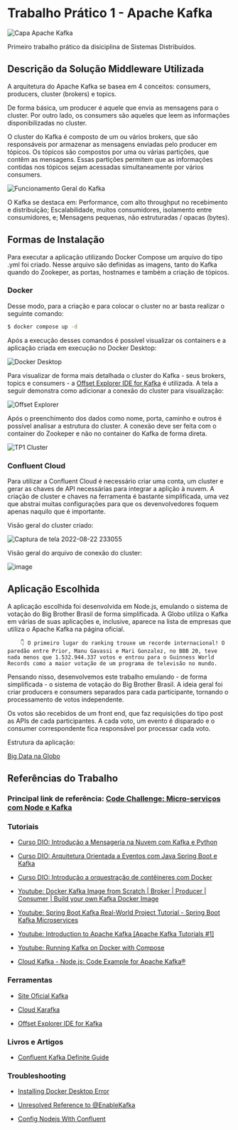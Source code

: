 # Trabalho Prático 1 - Apache Kafka

![Capa Apache Kafka](https://media-exp1.licdn.com/dms/image/C4D12AQHfzynVTuXI6w/article-cover_image-shrink_600_2000/0/1650307448706?e=1663804800&v=beta&t=9K3thBAKzsiy0epk3nMhbaAlxiv5zcLarOwvNfyBplM)

Primeiro trabalho prático da disiciplina de Sistemas Distribuídos.

## Descrição da Solução Middleware Utilizada

A arquitetura do Apache Kafka se basea em 4 conceitos: consumers, producers, cluster (brokers) e topics. 

De forma básica, um producer é aquele que envia as mensagens para o cluster. Por outro lado, os consumers são aqueles que leem as informações disponibilizadas no cluster.

O cluster do Kafka é composto de um ou vários brokers, que são responsáveis por armazenar as mensagens enviadas pelo producer em tópicos. Os tópicos são compostos por uma ou várias partições, que contêm as mensagens. Essas partições permitem que as informações contidas nos tópicos sejam acessadas simultaneamente por vários consumers. 

![Funcionamento Geral do Kafka](https://imgopt.infoq.com/fit-in/1200x2400/filters:quality(80)/filters:no_upscale()/articles/apache-kafka-licoes/pt/resources/Figura2-1565808316941.jpeg)

O Kafka se destaca em: Performance, com alto throughput no recebimento e distribuição; Escalabilidade, muitos consumidores, isolamento entre consumidores, e; Mensagens pequenas, não estruturadas / opacas (bytes).

## Formas de Instalação

Para executar a aplicação utilizando Docker Compose um arquivo do tipo .yml foi criado. Nesse arquivo são definidas as imagens, tanto do Kafka quando do Zookeper, as portas, hostnames e também a criação de tópicos. 

### Docker
Desse modo, para a criação e para colocar o cluster no ar basta realizar o seguinte comando: 

```bash
$ docker compose up -d
```

Após a execução desses comandos é possível visualizar os containers e a aplicação criada em execução no Docker Desktop:

![Docker Desktop](https://user-images.githubusercontent.com/39354498/185271121-40d00ea8-b8e1-4fb3-8d17-1b325536e7db.png)

Para visualizar de forma mais detalhada o cluster do Kafka - seus brokers, topics e consumers - a [Offset Explorer IDE for Kafka](https://www.kafkatool.com/download.html) é utilizada. A tela a seguir demonstra como adicionar a conexão do cluster para visualização:

![Offset Explorer](https://user-images.githubusercontent.com/39354498/185271000-528bd5e3-ad14-45e3-bfe0-524433f0bac4.png)

Após o preenchimento dos dados como nome, porta, caminho e outros é possível analisar a estrutura do cluster. A conexão deve ser feita com o container do Zookeper e não no container do Kafka de forma direta.

![TP1 Cluster](https://user-images.githubusercontent.com/39354498/185271539-090d43b5-f828-4a10-a671-7c4623cebcf2.png)

### Confluent Cloud

Para utilizar a Confluent Cloud é necessário criar uma conta, um cluster e gerar as chaves de API necessárias para integrar a aplição à nuvem. A criação de cluster e chaves na ferramenta é bastante simplificada, uma vez que abstrai muitas configurações para que os devenvolvedores foquem apenas naquilo que é importante.

Visão geral do cluster criado:

![Captura de tela 2022-08-22 233055](https://user-images.githubusercontent.com/39354498/186056038-ea121cf0-b3a0-489a-bb2b-e4bc859ceb3c.png)

Visão geral do arquivo de conexão do cluster:

![image](https://user-images.githubusercontent.com/39354498/186056246-493a3906-2389-4ced-8a56-22a7cc9acd7b.png)


## Aplicação Escolhida

A aplicação escolhida foi desenvolvida em Node.js, emulando o sistema de votação do Big Brother Brasil de forma simplificada. A Globo utiliza o Kafka em várias de suas aplicações e, inclusive, aparece na lista de empresas que utiliza o Apache Kafka na página oficial. 

        👇 O primeiro lugar do ranking trouxe um recorde internacional! O paredão entre Prior, Manu Gavassi e Mari Gonzalez, no BBB 20, teve nada menos que 1.532.944.337 votos e entrou para o Guinness World Records como a maior votação de um programa de televisão no mundo.

Pensando nisso, desenvolvemos este trabalho emulando - de forma simplificada - o sistema de votação do Big Brother Brasil. A ideia geral foi criar producers e consumers separados para cada participante, tornando o processamento de votos independente.

Os votos são recebidos de um front end, que faz requisições do tipo post as APIs de cada participantes. A cada voto, um evento é disparado e o consumer correspondente fica responsável por processar cada voto.

Estrutura da aplicação:




[Big Data na Globo](https://cirocavani.github.io/post/bigdata-na-globocom/)


## Referências do Trabalho

### Principal link de referência: [Code Challenge: Micro-serviços com Node e Kafka](https://www.youtube.com/watch?v=-H8pD7sMcfo)

### Tutoriais

- [Curso DIO: Introdução a Mensageria na Nuvem com Kafka e Python](https://web.dio.me/course/introducao-mensageria-na-nuvem-com-kafka-e-python/learning/ffe8d5c7-ba73-49ff-bba5-27e81379df41)

- [Curso DIO: Arquitetura Orientada a Eventos com Java Spring Boot e Kafka](https://web.dio.me/course/arquitetura-orientada-a-eventos-com-java-spring-boot-e-kafka/learning/2ca710ba-6a28-481c-a663-6f85aaec329b)

- [Curso DIO: Introdução a orquestração de contêineres com Docker](https://web.dio.me/course/introducao-a-orquestracao-de-conteineres-com-docker/learning/c85d8e63-3431-4769-8d8d-39b019ad979f)

- [Youtube: Docker Kafka Image from Scratch | Broker | Producer | Consumer | Build your own Kafka Docker Image](https://www.youtube.com/watch?v=SEY1iXVDpNo)

- [Youtube: Spring Boot Kafka Real-World Project Tutorial - Spring Boot Kafka Microservices](https://www.youtube.com/watch?v=TkhU8d-uao8)

- [Youtube: Introduction to Apache Kafka [Apache Kafka Tutorials #1]](https://www.youtube.com/watch?v=cmzhqv1ZqGA&list=PLa6iDxjj_9qVGTh3jia-DAnlQj9N-VLGp&index=2)

- [Youtube: Running Kafka on Docker with Compose](https://www.youtube.com/watch?v=ncTosfaZ5cQ)

- [Cloud Kafka - Node.js: Code Example for Apache Kafka® ](https://docs.confluent.io/platform/6.2.1/tutorials/examples/clients/docs/nodejs.html)


### Ferramentas

- [Site Oficial Kafka](https://kafka.apache.org/)

- [Cloud Karafka](https://www.cloudkarafka.com/)

- [Offset Explorer IDE for Kafka](https://www.kafkatool.com/download.html)

### Livros e Artigos

- [Confluent Kafka Definite Guide](https://assets.confluent.io/m/1b509accf21490f0/original/20170707-EB-Confluent_Kafka_Definitive-Guide_Complete.pdf)


### Troubleshooting

- [Installing Docker Desktop Error](http://www.dark-hamster.com/software/how-to-solve-error-message-docker-failed-to-initialize-docker-desktop-is-shutting-down-when-running-docker-in-microsoft-windows/)

- [Unresolved Reference to @EnableKafka](https://stackoverflow.com/questions/64639836/plugin-org-springframework-bootspring-boot-maven-plugin-not-found)

- [Config Nodejs With Confluent](https://developer.confluent.io/get-started/nodejs/)
